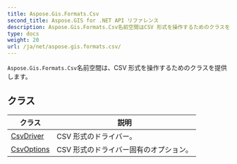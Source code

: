 ```yaml
---
title: Aspose.Gis.Formats.Csv
second_title: Aspose.GIS for .NET API リファレンス
description: Aspose.Gis.Formats.Csv名前空間はCSV 形式を操作するためのクラスを提供します
type: docs
weight: 20
url: /ja/net/aspose.gis.formats.csv/
---
```

`Aspose.Gis.Formats.Csv`名前空間は、CSV 形式を操作するためのクラスを提供します。

## クラス

| クラス | 説明 |
| --- | --- |
| [CsvDriver](./csvdriver/) | CSV 形式のドライバー。 |
| [CsvOptions](./csvoptions/) | CSV 形式のドライバー固有のオプション。 |


